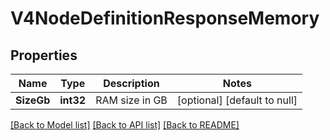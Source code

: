 # V4NodeDefinitionResponseMemory

## Properties
Name | Type | Description | Notes
------------ | ------------- | ------------- | -------------
**SizeGb** | **int32** | RAM size in GB | [optional] [default to null]

[[Back to Model list]](../README.md#documentation-for-models) [[Back to API list]](../README.md#documentation-for-api-endpoints) [[Back to README]](../README.md)


